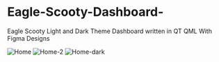 # Eagle-Scooty-Dashboard-
Eagle Scooty  Light and Dark Theme Dashboard written in QT QML With Figma Designs

![Home](https://github.com/cppqtdev/Eagle-Scooty-Dashboard-/blob/main/screenshots/Home.png)
![Home-2](https://github.com/cppqtdev/Eagle-Scooty-Dashboard-/blob/main/screenshots/home2.png)
![Home-dark](https://github.com/cppqtdev/Eagle-Scooty-Dashboard-/blob/main/screenshots/home-dark.png)
